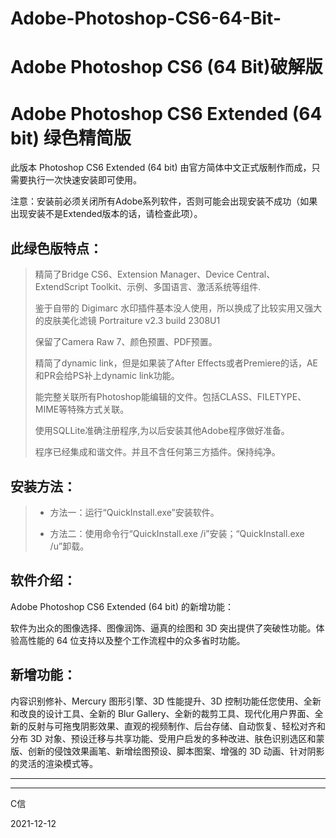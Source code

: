 # Adobe-Photoshop-CS6-64-Bit-
Adobe Photoshop CS6 (64 Bit)破解版  
===

# Adobe Photoshop CS6 Extended (64 bit) 绿色精简版  


此版本 Photoshop CS6 Extended (64 bit) 由官方简体中文正式版制作而成，只需要执行一次快速安装即可使用。

注意：安装前必须关闭所有Adobe系列软件，否则可能会出现安装不成功（如果出现安装不是Extended版本的话，请检查此项）。

## 此绿色版特点：
> 精简了Bridge CS6、Extension Manager、Device Central、ExtendScript Toolkit、示例、多国语言、激活系统等组件.  
> 
> 鉴于自带的 Digimarc 水印插件基本没人使用，所以换成了比较实用又强大的皮肤美化滤镜 Portraiture v2.3 build 2308U1  
> 
> 保留了Camera Raw 7、颜色预置、PDF预置。  
> 
> 精简了dynamic link，但是如果装了After Effects或者Premiere的话，AE和PR会给PS补上dynamic link功能。  
> 
> 能完整关联所有Photoshop能编辑的文件。包括CLASS、FILETYPE、MIME等特殊方式关联。  
> 
> 使用SQLLite准确注册程序,为以后安装其他Adobe程序做好准备。  
> 
> 程序已经集成和谐文件。并且不含任何第三方插件。保持纯净。  
> 

## 安装方法：  

> + 方法一：运行“QuickInstall.exe”安装软件。  
> 
>
> + 方法二：使用命令行“QuickInstall.exe /i”安装；“QuickInstall.exe /u”卸载。  



## 软件介绍：  

Adobe Photoshop CS6 Extended (64 bit) 的新增功能：  

软件为出众的图像选择、图像润饰、逼真的绘图和 3D 突出提供了突破性功能。体验高性能的 64 位支持以及整个工作流程中的众多省时功能。  


## 新增功能：  

内容识别修补、Mercury 图形引擎、3D 性能提升、3D 控制功能任您使用、全新和改良的设计工具、全新的 Blur Gallery、全新的裁剪工具、现代化用户界面、全新的反射与可拖曳阴影效果、直观的视频制作、后台存储、自动恢复、轻松对齐和分布 3D 对象、预设迁移与共享功能、受用户启发的多种改进、肤色识别选区和蒙版、创新的侵蚀效果画笔、新增绘图预设、脚本图案、增强的 3D 动画、针对阴影的灵活的渲染模式等。







-----  
-----  

C信  

2021-12-12
